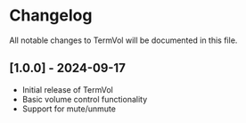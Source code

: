 # Changelog

All notable changes to TermVol will be documented in this file.

## [1.0.0] - 2024-09-17
- Initial release of TermVol
- Basic volume control functionality
- Support for mute/unmute
